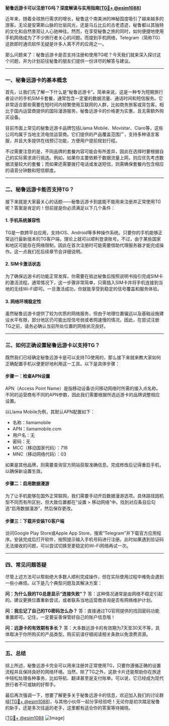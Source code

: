 **秘鲁远游卡可以注册TG吗？深度解读与实用指南[[TG💪+ @esim1088](https://t.me/s/esim1088)]**

近年来，随着全球旅行需求的增长，秘鲁这个南美洲的神秘国度吸引了越来越多的游客。无论是安第斯山脉的壮丽风光，还是马丘比丘的古老遗迹，秘鲁都以其独特的文化和自然景观让人心驰神往。然而，在享受秘鲁之旅的同时，如何便捷地使用手机网络成为了不少旅行者关心的问题。而提到手机网络，Telegram（简称TG）这款即时通讯软件无疑是许多人离不开的应用之一。

那么问题来了：秘鲁远游卡是否支持注册和使用TG呢？今天我们就来深入探讨这个问题，并为计划前往秘鲁的朋友们提供一份详尽的解答与建议。

---

### 一、秘鲁远游卡的基本概念

首先，让我们先了解一下什么是“秘鲁远游卡”。简单来说，这是一种专为短期旅行者设计的手机SIM卡套餐，通常包含一定量的数据流量、通话时间和短信服务。它非常适合那些需要在短时间内频繁使用互联网的人群，比如商务旅客或背包客。相比于国内运营商提供的国际漫游服务，秘鲁远游卡的价格更为实惠，且无需额外购买设备。

目前市面上常见的秘鲁远游卡品牌包括Llama Mobile、Movistar、Claro等，这些公司均属于当地主流电信运营商。它们提供的产品覆盖范围广，支持多种语言客服，并且大多提供在线预订功能，方便用户提前规划行程。

不过需要注意的是，不同品牌的套餐内容可能会有所差异，因此在选择时要根据自己的实际需求进行挑选。例如，如果你主要依赖于数据流量上网，则应优先考虑数据流量较大的套餐；而如果还需要拨打电话或发送短信，则需确保套餐内包含相应的语音分钟数和短信额度。

---

### 二、秘鲁远游卡能否支持TG？

接下来就是大家最关心的话题——秘鲁远游卡到底能不能用来注册并正常使用TG呢？答案是肯定的！但前提是你必须满足以下几个条件：

#### 1. 手机系统兼容性
TG是一款跨平台应用，支持iOS、Android等多种操作系统。只要你的手机能够正常运行最新版本的TG客户端，理论上就可以顺利登录账号。不过，由于某些国家和地区可能存在网络限制，因此在首次注册时可能需要借助代理服务器才能完成操作。这一点我们在后续章节会详细说明。

#### 2. SIM卡激活状态
为了确保远游卡的功能正常发挥，你需要在抵达秘鲁后按照说明书指引完成SIM卡的激活流程。通常情况下，这一步骤非常简单，只需插入SIM卡并将手机连接到当地的无线Wi-Fi即可。一旦激活成功，你就能享受到稳定的信号覆盖和服务体验。

#### 3. 网络环境稳定性
虽然秘鲁远游卡提供了较为优质的网络服务，但由于地理位置偏远以及基础设施建设水平有限，部分地区仍可能出现信号弱或者网速慢的情况。因此，在尝试注册TG之前，请务必确认当前所处位置的网络状况良好。

---

### 三、如何正确设置秘鲁远游卡以支持TG？

既然我们已经确定秘鲁远游卡是可以支持TG使用的，那么接下来就来教大家如何正确配置手机以便更好地利用这一工具。以下是具体步骤：

#### 步骤一：检查APN设置
APN（Access Point Name）是指移动设备访问移动网络时所需的接入点名称。不同的运营商有不同的APN参数，因此我们需要根据所选远游卡的品牌调整相应设置。

以Llama Mobile为例，其默认APN配置如下：
- 名称：llamamobile
- APN：llamamobile.com
- 用户名：无
- 密码：无
- MCC（移动国家代码）：716
- MNC（移动网络代码）：03

如果是其他品牌，则需要查询官方网站获取准确信息。完成修改后记得重启手机，以确保新设置生效。

#### 步骤二：启用数据漫游
为了让手机能够在国外正常联网，我们需要手动开启数据漫游选项。具体路径因机型不同而有所区别，但大致位置都在“设置 > 移动网络”中。找到对应条目后勾选“启用数据漫游”，然后保存更改。

#### 步骤三：下载并安装TG客户端
访问Google Play Store或Apple App Store，搜索“Telegram”并下载官方应用程序。安装完成后打开软件，按照提示输入手机号码进行注册。此时如果遇到验证码无法接收的问题，可以尝试切换至更稳定的Wi-Fi网络再试一次。

---

### 四、常见问题答疑

尽管上述方法可以帮助绝大多数人顺利完成操作，但在实际使用过程中难免会遇到一些小麻烦。以下是几个典型问题及其解决方案：

**问：为什么我的TG总是显示“连接失败”？**
答：这种情况通常是由网络不稳定引起的。建议更换位置重新尝试，或者联系当地运营商咨询是否有网络维护计划。

**问：我忘记了自己的TG密码怎么办？**
答：直接通过TG官网提供的找回密码功能重置即可。记住，一定要妥善保管好自己的账户信息哦！

**问：远游卡的有效期有多长？**
答：大多数远游卡的有效期为7天至30天不等，具体取决于你所购买的产品类型。购买前请仔细阅读相关条款以免浪费资源。

---

### 五、总结

综上所述，秘鲁远游卡完全可以用来注册并正常使用TG，只要你遵循正确的设置流程并且保持良好的网络环境。当然，除了TG之外，这款卡片还能帮助你在旅途中轻松处理各种事务，比如导航、翻译甚至是支付账单。可以说，它已经成为现代旅行者不可或缺的好帮手。

最后再次强调一下，想要了解更多关于秘鲁远游卡的信息，欢迎加入我们的讨论群组[[TG💪+ @esim1088](https://t.me/s/esim1088)]，与其他小伙伴一起分享经验吧！无论你是初次踏足秘鲁的新手，还是多次往返的老手，这里都有适合你的答案等待揭晓。

[[TG💪+ @esim1088](https://t.me/s/esim1088) ![Image](https://i.postimg.cc/4NQfJmqS/Snipaste-2025-05-13-00-14-12.png)]
